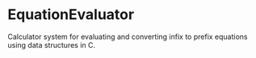 # EquationEvaluator
Calculator system for evaluating and converting infix to prefix equations using data structures in C.
